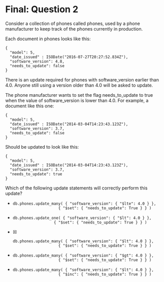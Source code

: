 # Final: Question 2

Consider a collection of phones called phones, used by a phone manufacturer to keep track of the phones currently in production.

Each document in phones looks like this:

```
{
  "model": 5,
  "date_issued" : ISODate("2016-07-27T20:27:52.834Z"),
  "software_version": 4.8,
  "needs_to_update": false
}
```

There is an update required for phones with software_version earlier than 4.0. Anyone still using a version older than 4.0 will be asked to update.

The phone manufacturer wants to set the flag needs_to_update to true when the value of software_version is lower than 4.0. For example, a document like this one:

```
{
  "model": 5,
  "date_issued" : ISODate("2014-03-04T14:23:43.123Z"),
  "software_version": 3.7,
  "needs_to_update": false
}
```

Should be updated to look like this:

```
{
  "model": 5,
  "date_issued" : ISODate("2014-03-04T14:23:43.123Z"),
  "software_version": 3.7,
  "needs_to_update": true
}
```

Which of the following update statements will correctly perform this update?




 - 
    ```
    db.phones.update_many( { "software_version": { "$lte": 4.0 } },
                        { "$set": { "needs_to_update": True } } )
    ```
 - 
    ```
    db.phones.update_one( { "software_version": { "$lt": 4.0 } },
                      { "$set": { "needs_to_update": True } } )
    ```
 - [X]
    ```
    db.phones.update_many( { "software_version": { "$lt": 4.0 } },
                        { "$set": { "needs_to_update": True } } )
    ```
 - 
    ```
    db.phones.update_many( { "software_version": { "$gt": 4.0 } },
                        { "$set": { "needs_to_update": True } } )
    ```
 - 
    ```
    db.phones.update_many( { "software_version": { "$lt": 4.0 } },
                        { "$inc": { "needs_to_update": True } } )
    ```
